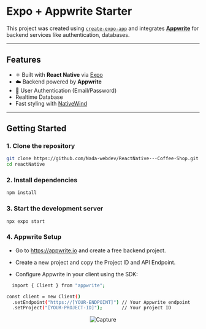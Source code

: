 #  Expo + Appwrite Starter

This project was created using [`create-expo-app`](https://www.npmjs.com/package/create-expo-app) and integrates [**Appwrite**](https://appwrite.io/) for backend services like authentication, databases.

---

##  Features

- ⚛️ Built with **React Native** via [Expo](https://expo.dev)
- ☁️ Backend powered by **Appwrite**
- 🔐 User Authentication (Email/Password)
-   Realtime Database
-  Fast styling with [NativeWind](https://www.nativewind.dev/) 

---

## Getting Started

### 1. Clone the repository

```bash
git clone https://github.com/Nada-webdev/ReactNative---Coffee-Shop.git
cd reactNative
```
### 2. Install dependencies
```bash
npm install
```
### 3. Start the development server

```bash
npx expo start
```
### 4. Appwrite Setup
- Go to https://appwrite.io and create a free backend project.

- Create a new project and copy the Project ID and API Endpoint.

- Configure Appwrite in your client using the SDK:

```bash
  import { Client } from "appwrite";

const client = new Client()
  .setEndpoint("https://[YOUR-ENDPOINT]") // Your Appwrite endpoint
  .setProject("[YOUR-PROJECT-ID]");       // Your project ID
```
<p align="center">
  <img src="https://github.com/user-attachments/assets/13b0bd61-7896-44a0-af17-45aed1955912" alt="Capture" />
</p>




